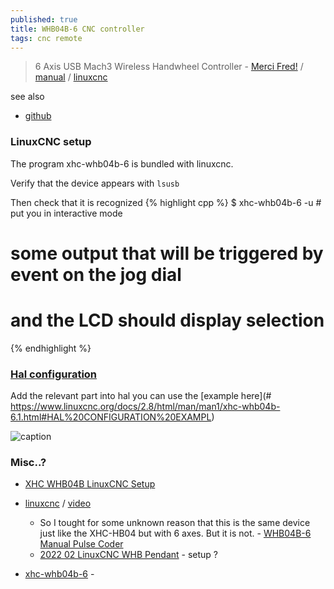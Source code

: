 ```yaml
---
published: true
title: WHB04B-6 CNC controller
tags: cnc remote
---
```

> 6 Axis USB Mach3 Wireless Handwheel Controller - [Merci Fred!](https://www.nvcnc.net/WHB04B-handwheel.html) / [manual](https://www.manualslib.com/download/3088113/Xhc-Whb04b-6.html) / [linuxcnc](https://www.linuxcnc.org/docs/2.8/html/man/man1/xhc-whb04b-6.1.html)

see also
- [github](https://github.com/LinuxCNC/linuxcnc/tree/master/src/hal/user_comps/xhc-whb04b-6#xhc-whb04b-6-pendant-component---developer-information)


### LinuxCNC setup

The program xhc-whb04b-6 is bundled with linuxcnc.

Verify that the device appears with `lsusb`

Then check that it is recognized
{% highlight cpp %}
$ xhc-whb04b-6 -u # put you in interactive mode

# some output that will be triggered by event on the jog dial
# and the LCD should display selection
{% endhighlight %}

### [Hal configuration](https://www.linuxcnc.org/docs/2.8/html/man/man1/xhc-whb04b-6.1.html#HAL%20CONFIGURATION%20EXAMPLE)

Add the relevant part into hal
you can use the [example here](# https://www.linuxcnc.org/docs/2.8/html/man/man1/xhc-whb04b-6.1.html#HAL%20CONFIGURATION%20EXAMPL)

![caption](https://www.nvcnc.net/wp-content/uploads/2021/06/whb04b.jpg)



### Misc..?
- [XHC WHB04B LinuxCNC Setup](https://chatgpt.com/share/68279a3b-9748-800d-9017-746b663315ea)

- [linuxcnc](https://linuxcnc.org/docs/2.8/html/man/man1/xhc-whb04b-6.1.html) / [video](https://www.youtube.com/watch?v=2eGAj-_dNoA)
	-  So I tought for some unknown reason that this is the same device just like the XHC-HB04 but with 6 axes. But it is not. - [	WHB04B-6 Manual Pulse Coder ](https://forum.linuxcnc.org/10-advanced-configuration/32516-whb04b-6-manual-pulse-coder)
    - [2022 02 LinuxCNC WHB Pendant](https://www.youtube.com/watch?v=2s3nYbYNvNU) - setup ?

- [xhc-whb04b-6](https://github.com/rubienr/machinekit/blob/feature-xhc-whb04b-6/src/hal/user_comps/xhc-whb04b-6/README.md) - 

